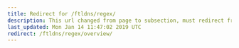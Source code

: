 ```yaml
---
title: Redirect for /ftldns/regex/
description: This url changed from page to subsection, must redirect from other sites to new page.
last_updated: Mon Jan 14 11:47:02 2019 UTC
redirect: /ftldns/regex/overview/
---
```


